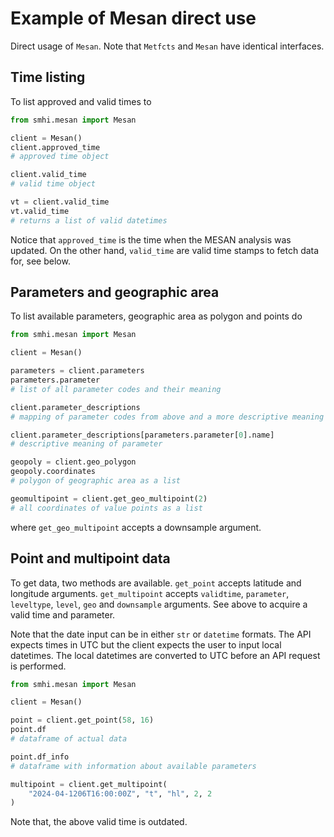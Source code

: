 # Example of Mesan direct use

Direct usage of `Mesan`. Note that `Metfcts` and `Mesan` have identical interfaces.

## Time listing

To list approved and valid times to

```python
from smhi.mesan import Mesan

client = Mesan()
client.approved_time
# approved time object

client.valid_time
# valid time object

vt = client.valid_time
vt.valid_time
# returns a list of valid datetimes
```

Notice that `approved_time` is the time when the MESAN analysis was updated.
On the other hand, `valid_time` are valid time stamps to fetch data for,
see below.

## Parameters and geographic area

To list available parameters, geographic area as polygon and points do

```python
from smhi.mesan import Mesan

client = Mesan()

parameters = client.parameters
parameters.parameter
# list of all parameter codes and their meaning

client.parameter_descriptions
# mapping of parameter codes from above and a more descriptive meaning

client.parameter_descriptions[parameters.parameter[0].name]
# descriptive meaning of parameter

geopoly = client.geo_polygon
geopoly.coordinates
# polygon of geographic area as a list

geomultipoint = client.get_geo_multipoint(2)
# all coordinates of value points as a list
```

where `get_geo_multipoint` accepts a downsample argument.

## Point and multipoint data

To get data, two methods are available.
`get_point` accepts latitude and longitude arguments.
`get_multipoint` accepts `validtime`, `parameter`,
`leveltype`, `level`, `geo` and `downsample` arguments.
See above to acquire a valid time and parameter.

Note that the date input can be in either `str` or `datetime` formats.
The API expects times in UTC but the client expects the user to input
local datetimes. The local datetimes are converted to UTC before an API request
is performed.

```python
from smhi.mesan import Mesan

client = Mesan()

point = client.get_point(58, 16)
point.df
# dataframe of actual data

point.df_info
# dataframe with information about available parameters

multipoint = client.get_multipoint(
    "2024-04-1206T16:00:00Z", "t", "hl", 2, 2
)
```

Note that, the above valid time is outdated.
